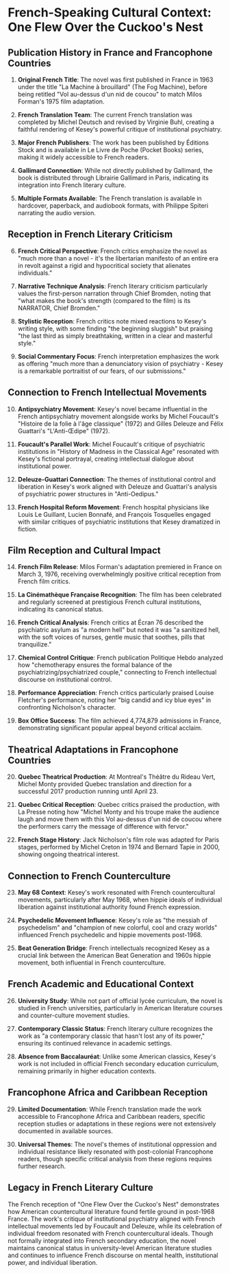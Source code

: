 # French-Speaking Cultural Context: One Flew Over the Cuckoo's Nest

## Publication History in France and Francophone Countries

1. **Original French Title**: The novel was first published in France in 1963 under the title "La Machine à brouillard" (The Fog Machine), before being retitled "Vol au-dessus d'un nid de coucou" to match Milos Forman's 1975 film adaptation.

2. **French Translation Team**: The current French translation was completed by Michel Deutsch and revised by Virginie Buhl, creating a faithful rendering of Kesey's powerful critique of institutional psychiatry.

3. **Major French Publishers**: The work has been published by Éditions Stock and is available in Le Livre de Poche (Pocket Books) series, making it widely accessible to French readers.

4. **Gallimard Connection**: While not directly published by Gallimard, the book is distributed through Librairie Gallimard in Paris, indicating its integration into French literary culture.

5. **Multiple Formats Available**: The French translation is available in hardcover, paperback, and audiobook formats, with Philippe Spiteri narrating the audio version.

## Reception in French Literary Criticism

6. **French Critical Perspective**: French critics emphasize the novel as "much more than a novel - it's the libertarian manifesto of an entire era in revolt against a rigid and hypocritical society that alienates individuals."

7. **Narrative Technique Analysis**: French literary criticism particularly values the first-person narration through Chief Bromden, noting that "what makes the book's strength (compared to the film) is its NARRATOR, Chief Bromden."

8. **Stylistic Reception**: French critics note mixed reactions to Kesey's writing style, with some finding "the beginning sluggish" but praising "the last third as simply breathtaking, written in a clear and masterful style."

9. **Social Commentary Focus**: French interpretation emphasizes the work as offering "much more than a denunciatory vision of psychiatry - Kesey is a remarkable portraitist of our fears, of our submissions."

## Connection to French Intellectual Movements

10. **Antipsychiatry Movement**: Kesey's novel became influential in the French antipsychiatry movement alongside works by Michel Foucault's "Histoire de la folie à l'âge classique" (1972) and Gilles Deleuze and Félix Guattari's "L'Anti-Œdipe" (1972).

11. **Foucault's Parallel Work**: Michel Foucault's critique of psychiatric institutions in "History of Madness in the Classical Age" resonated with Kesey's fictional portrayal, creating intellectual dialogue about institutional power.

12. **Deleuze-Guattari Connection**: The themes of institutional control and liberation in Kesey's work aligned with Deleuze and Guattari's analysis of psychiatric power structures in "Anti-Oedipus."

13. **French Hospital Reform Movement**: French hospital physicians like Louis Le Guillant, Lucien Bonnafé, and François Tosquelles engaged with similar critiques of psychiatric institutions that Kesey dramatized in fiction.

## Film Reception and Cultural Impact

14. **French Film Release**: Milos Forman's adaptation premiered in France on March 3, 1976, receiving overwhelmingly positive critical reception from French film critics.

15. **La Cinémathèque Française Recognition**: The film has been celebrated and regularly screened at prestigious French cultural institutions, indicating its canonical status.

16. **French Critical Analysis**: French critics at Écran 76 described the psychiatric asylum as "a modern hell" but noted it was "a sanitized hell, with the soft voices of nurses, gentle music that soothes, pills that tranquilize."

17. **Chemical Control Critique**: French publication Politique Hebdo analyzed how "chemotherapy ensures the formal balance of the psychiatrizing/psychiatrized couple," connecting to French intellectual discourse on institutional control.

18. **Performance Appreciation**: French critics particularly praised Louise Fletcher's performance, noting her "big candid and icy blue eyes" in confronting Nicholson's character.

19. **Box Office Success**: The film achieved 4,774,879 admissions in France, demonstrating significant popular appeal beyond critical acclaim.

## Theatrical Adaptations in Francophone Countries

20. **Quebec Theatrical Production**: At Montreal's Théâtre du Rideau Vert, Michel Monty provided Quebec translation and direction for a successful 2017 production running until April 23.

21. **Quebec Critical Reception**: Quebec critics praised the production, with La Presse noting how "Michel Monty and his troupe make the audience laugh and move them with this Vol au-dessus d'un nid de coucou where the performers carry the message of difference with fervor."

22. **French Stage History**: Jack Nicholson's film role was adapted for Paris stages, performed by Michel Creton in 1974 and Bernard Tapie in 2000, showing ongoing theatrical interest.

## Connection to French Counterculture

23. **May 68 Context**: Kesey's work resonated with French countercultural movements, particularly after May 1968, when hippie ideals of individual liberation against institutional authority found French expression.

24. **Psychedelic Movement Influence**: Kesey's role as "the messiah of psychedelism" and "champion of new colorful, cool and crazy worlds" influenced French psychedelic and hippie movements post-1968.

25. **Beat Generation Bridge**: French intellectuals recognized Kesey as a crucial link between the American Beat Generation and 1960s hippie movement, both influential in French counterculture.

## French Academic and Educational Context

26. **University Study**: While not part of official lycée curriculum, the novel is studied in French universities, particularly in American literature courses and counter-culture movement studies.

27. **Contemporary Classic Status**: French literary culture recognizes the work as "a contemporary classic that hasn't lost any of its power," ensuring its continued relevance in academic settings.

28. **Absence from Baccalauréat**: Unlike some American classics, Kesey's work is not included in official French secondary education curriculum, remaining primarily in higher education contexts.

## Francophone Africa and Caribbean Reception

29. **Limited Documentation**: While French translation made the work accessible to Francophone Africa and Caribbean readers, specific reception studies or adaptations in these regions were not extensively documented in available sources.

30. **Universal Themes**: The novel's themes of institutional oppression and individual resistance likely resonated with post-colonial Francophone readers, though specific critical analysis from these regions requires further research.

## Legacy in French Literary Culture

The French reception of "One Flew Over the Cuckoo's Nest" demonstrates how American countercultural literature found fertile ground in post-1968 France. The work's critique of institutional psychiatry aligned with French intellectual movements led by Foucault and Deleuze, while its celebration of individual freedom resonated with French countercultural ideals. Though not formally integrated into French secondary education, the novel maintains canonical status in university-level American literature studies and continues to influence French discourse on mental health, institutional power, and individual liberation.